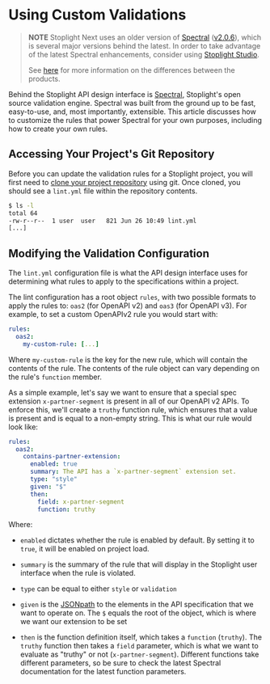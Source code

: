 # Using Custom Validations

> **NOTE** Stoplight Next uses an older version of
> [Spectral](https://github.com/stoplightio/spectral)
> ([v2.0.6](https://github.com/stoplightio/spectral/releases/v2.0.6)), which is
> several major versions behind the latest. In order to take advantage of the
> latest Spectral enhancements, consider using [Stoplight
> Studio](https://stoplight.io/studio). 
>
> See
> [here](https://support.stoplight.io/hc/en-us/articles/360035390511-What-are-the-differences-between-the-Stoplight-products-)
> for more information on the differences between the products.

Behind the Stoplight API design interface is
[Spectral](https://github.com/stoplightio/spectral), Stoplight's open source
validation engine. Spectral was built from the ground up to be fast,
easy-to-use, and, most importantly, extensible. This article discusses how to
customize the rules that power Spectral for your own purposes, including how to
create your own rules.

## Accessing Your Project's Git Repository

Before you can update the validation rules for a Stoplight project, you will
first need to [clone your project repository](/platform/projects/git-repo) using
git. Once cloned, you should see a `lint.yml` file within the repository
contents.

```bash
$ ls -l
total 64
-rw-r--r--  1 user  user   821 Jun 26 10:49 lint.yml
[...]
```

## Modifying the Validation Configuration

The `lint.yml` configuration file is what the API design interface uses for
determining what rules to apply to the specifications within a project.

The lint configuration has a root object `rules`, with two possible formats to
apply the rules to: `oas2` (for OpenAPI v2) and `oas3` (for OpenAPI v3). For
example, to set a custom OpenAPIv2 rule you would start with:

```yaml
rules:
  oas2:
    my-custom-rule: [...]
```

Where `my-custom-rule` is the key for the new rule, which will contain the
contents of the rule. The contents of the rule object can vary depending on the
rule's `function` member.

As a simple example, let's say we want to ensure that a special spec extension
`x-partner-segment` is present in all of our OpenAPI v2 APIs. To enforce this,
we'll create a `truthy` function rule, which ensures that a value is present and
is equal to a non-empty string. This is what our rule would look like:

```yaml
rules:
  oas2:
    contains-partner-extension:
      enabled: true
      summary: The API has a `x-partner-segment` extension set.
      type: "style"
      given: "$"
      then:
        field: x-partner-segment
        function: truthy
```

Where:

- `enabled` dictates whether the rule is enabled by default. By setting it to
  `true`, it will be enabled on project load.

- `summary` is the summary of the rule that will display in the Stoplight user
  interface when the rule is violated.

- `type` can be equal to either `style` or `validation`

- `given` is the
  [JSONpath](https://goessner.net/articles/JsonPath/index.html#e2) to the
  elements in the API specification that we want to operate on. The `$` equals
  the root of the object, which is where we want our extension to be set

- `then` is the function definition itself, which takes a `function` (`truthy`).
  The `truthy` function then takes a `field` parameter, which is what we want to
  evaluate as "truthy" or not (`x-partner-segment`). Different functions take
  different parameters, so be sure to check the latest Spectral documentation
  for the latest function parameters.

